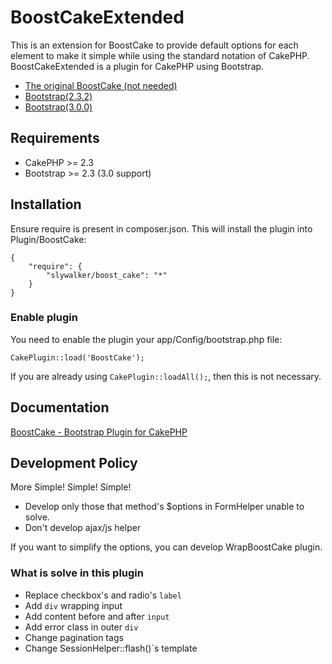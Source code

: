 # BoostCakeExtended

This is an extension for BoostCake to provide default options for each element 
to make it simple while using the standard notation of CakePHP. BoostCakeExtended
is a plugin for CakePHP using Bootstrap.

* [The original BoostCake (not needed)](https://github.com/slywalker/cakephp-plugin-boost_cake)
* [Bootstrap(2.3.2)](http://getbootstrap.com/2.3.2/)
* [Bootstrap(3.0.0)](http://getbootstrap.com/)

## Requirements

* CakePHP >= 2.3
* Bootstrap >= 2.3 (3.0 support)

## Installation

Ensure require is present in composer.json. This will install the plugin into Plugin/BoostCake:

	{
		"require": {
			"slywalker/boost_cake": "*"
		}
	}

### Enable plugin

You need to enable the plugin your app/Config/bootstrap.php file:

`CakePlugin::load('BoostCake');`

If you are already using `CakePlugin::loadAll();`, then this is not necessary.

## Documentation

[BoostCake - Bootstrap Plugin for CakePHP](http://slywalker.github.io/cakephp-plugin-boost_cake/)

## Development Policy

More Simple! Simple! Simple!

* Develop only those that method's $options in FormHelper unable to solve.
* Don't develop ajax/js helper

If you want to simplify the options, you can develop WrapBoostCake plugin.

### What is solve in this plugin

* Replace checkbox's and radio's `label`
* Add `div` wrapping input
* Add content before and after `input`
* Add error class in outer `div`
* Change pagination tags
* Change SessionHelper::flash()`s template
